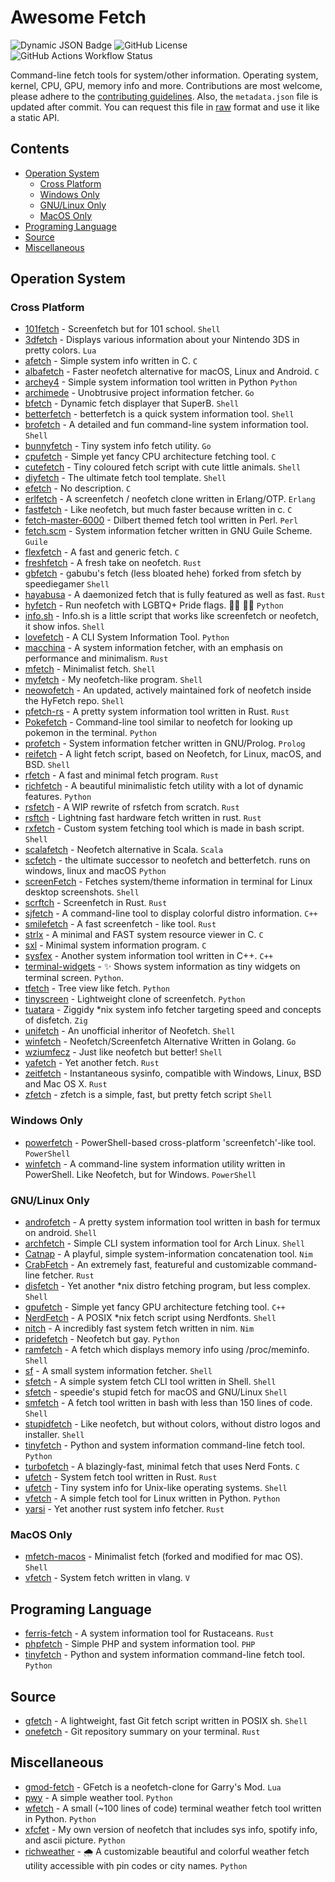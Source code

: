 # Awesome Fetch

![Dynamic JSON Badge](https://img.shields.io/badge/dynamic/json?url=https%3A%2F%2Fgithub.com%2Fbeucismis%2Fawesome-fetch%2Fraw%2Fmain%2Fmetadata.json&query=%24.total&label=total%20tool)
![GitHub License](https://img.shields.io/github/license/beucismis/awesome-fetch)
![GitHub Actions Workflow Status](https://img.shields.io/github/actions/workflow/status/beucismis/awesome-fetch/links.yml)

Command-line fetch tools for system/other information. Operating system, kernel, CPU, GPU, memory info and more. Contributions are most welcome, please adhere to the [contributing guidelines](CONTRIBUTING.md). Also, the `metadata.json` file is updated after commit. You can request this file in [raw](https://beucismis.github.io/awesome-fetch/metadata.json) format and use it like a static API.

## Contents

- [Operation System](#operation-system)
  - [Cross Platform](#cross-platform)
  - [Windows Only](#windows-only)
  - [GNU/Linux Only](#gnulinux-only)
  - [MacOS Only](#macos-only)
- [Programing Language](#programing-language)
- [Source](#source)
- [Miscellaneous](#miscellaneous)

## Operation System

### Cross Platform

- [101fetch](https://github.com/salaaad2/101fetch) - Screenfetch but for 101 school. `Shell`
- [3dfetch](https://github.com/aliceinpalth/3dfetch) - Displays various information about your Nintendo 3DS in pretty colors. `Lua`
- [afetch](https://github.com/13-CF/afetch) - Simple system info written in C. `C`
- [albafetch](https://github.com/alba4k/albafetch) - Faster neofetch alternative for macOS, Linux and Android. `C`
- [archey4](https://github.com/HorlogeSkynet/archey4) - Simple system information tool written in Python `Python`
- [archimede](https://github.com/gennaro-tedesco/archimede) - Unobtrusive project information fetcher. `Go`
- [bfetch](https://github.com/NNBnh/bfetch) - Dynamic fetch displayer that SuperB. `Shell`
- [betterfetch](https://github.com/sctech-tr/betterfetch) - betterfetch is a quick system information tool.  `Shell`
- [brofetch](https://github.com/ufuayk/brofetch) - A detailed and fun command-line system information tool. `Shell`
- [bunnyfetch](https://github.com/Rosettea/bunnyfetch) - Tiny system info fetch utility. `Go`
- [cpufetch](https://github.com/Dr-Noob/cpufetch) - Simple yet fancy CPU architecture fetching tool. `C`
- [cutefetch](https://github.com/cybardev/cutefetch) - Tiny coloured fetch script with cute little animals. `Shell`
- [diyfetch](https://github.com/info-mono/diyfetch) - The ultimate fetch tool template. `Shell`
- [efetch](https://github.com/NoSequel/efetch) - No description. `C`
- [erlfetch](https://github.com/vereis/erlfetch) - A screenfetch / neofetch clone written in Erlang/OTP. `Erlang`
- [fastfetch](https://github.com/fastfetch-cli/fastfetch) - Like neofetch, but much faster because written in c. `C`
- [fetch-master-6000](https://github.com/anhsirk0/fetch-master-6000) - Dilbert themed fetch tool written in Perl. `Perl`
- [fetch.scm](https://github.com/KikyTokamuro/fetch.scm) - System information fetcher written in GNU Guile Scheme. `Guile`
- [flexfetch](https://github.com/matyklug18/Flexfetch) - A fast and generic fetch. `C`
- [freshfetch](https://github.com/K4rakara/freshfetch) - A fresh take on neofetch. `Rust`
- [gbfetch](https://github.com/GabubuAvailable/gbfetch) - gabubu's fetch (less bloated hehe) forked from sfetch by speediegamer `Shell`
- [hayabusa](https://github.com/Notarin/hayabusa) - A daemonized fetch that is fully featured as well as fast. `Rust`
- [hyfetch](https://github.com/hykilpikonna/hyfetch) - Run neofetch with LGBTQ+ Pride flags. 🏳️‍🌈 🏳️‍⚧️ `Python`
- [info.sh](https://github.com/bc1bb/info.sh) - Info.sh is a little script that works like screenfetch or neofetch, it show infos. `Shell`
- [lovefetch](https://github.com/oppsec/lovefetch) - A CLI System Information Tool. `Python`
- [macchina](https://github.com/Macchina-CLI/macchina) - A system information fetcher, with an emphasis on performance and minimalism. `Rust`
- [mfetch](https://github.com/rachelambda/mfetch) - Minimalist fetch. `Shell`
- [myfetch](https://github.com/Pippadi/myfetch) - My neofetch-like program. `Shell`
- [neowofetch](https://github.com/hykilpikonna/hyfetch#running-updated-original-neofetch) - An updated, actively maintained fork of neofetch inside the HyFetch repo. `Shell`
- [pfetch-rs](https://github.com/Gobidev/pfetch-rs) - A pretty system information tool written in Rust. `Rust`
- [Pokefetch](https://github.com/rmccorm4/Pokefetch) - Command-line tool similar to neofetch for looking up pokemon in the terminal. `Python`
- [profetch](https://github.com/RustemB/profetch) - System information fetcher written in GNU/Prolog. `Prolog`
- [reifetch](https://github.com/OkaVatti/reifetch) - A light fetch script, based on Neofetch, for Linux, macOS, and BSD. `Shell`
- [rfetch](https://github.com/kamui-fin/rfetch) - A fast and minimal fetch program. `Rust`
- [richfetch](https://github.com/Rizen54/richfetch) - A beautiful minimalistic fetch utility with a lot of dynamic features. `Python`
- [rsfetch](https://github.com/Phate6660/rsfetch) - A WIP rewrite of rsfetch from scratch. `Rust`
- [rsftch](https://github.com/charklie/rsftch) - Lightning fast hardware fetch written in rust. `Rust`
- [rxfetch](https://github.com/Mangeshrex/rxfetch) - Custom system fetching tool which is made in bash script. `Shell`
- [scalafetch](https://github.com/Phate6660/scalafetch) - Neofetch alternative in Scala. `Scala`
- [scfetch](https://github.com/sctech-tr/scfetch) - the ultimate successor to neofetch and betterfetch. runs on windows, linux and macOS `Python`
- [screenFetch](https://github.com/KittyKatt/screenFetch) - Fetches system/theme information in terminal for Linux desktop screenshots. `Shell`
- [scrftch](https://github.com/wezm/scrftch) - Screenfetch in Rust. `Rust`
- [sjfetch](https://github.com/855309/sjfetch) - A command-line tool to display colorful distro information. `C++`
- [smilefetch](https://github.com/ashedapuppy/smilefetch) -  A fast screenfetch - like tool. `Rust`
- [strlx](https://github.com/stx3plus1/strlx) -  A minimal and FAST system resource viewer in C. `C`
- [sxl](https://github.com/stx3plus1/sxl) - Minimal system information program. `C`
- [sysfex](https://github.com/mehedirm6244/sysfex) - Another system information tool written in C++. `C++`
- [terminal-widgets](https://github.com/imegeek/terminal-widgets) - ✨ Shows system information as tiny widgets on terminal screen. `Python`.
- [tfetch](https://github.com/EndOfLine-py/tfetch) - Tree view like fetch. `Python`
- [tinyscreen](https://github.com/pbkangafoo/tinyscreen) - Lightweight clone of screenfetch. `Python`
- [tuatara](https://github.com/q60/tuatara) - Ziggidy \*nix system info fetcher targeting speed and concepts of disfetch. `Zig`
- [unifetch](https://github.com/nmimusic/unifetch) - An unofficial inheritor of Neofetch. `Shell`
- [winfetch](https://github.com/M4cs/winfetch) - Neofetch/Screenfetch Alternative Written in Golang. `Go`
- [wziumfecz](https://github.com/workonfire/wziumfecz) -  Just like neofetch but better! `Shell`
- [yafetch](https://github.com/yrwq/yafetch) - Yet another fetch. `Rust`
- [zeitfetch](https://github.com/nidnogg/zeitfetch) - Instantaneous sysinfo, compatible with Windows, Linux, BSD and Mac OS X. `Rust`
- [zfetch](https://github.com/emilydaemon/zfetch) - zfetch is a simple, fast, but pretty fetch script `Shell`

### Windows Only

- [powerfetch](https://github.com/jantari/powerfetch) - PowerShell-based cross-platform 'screenfetch'-like tool. `PowerShell`
- [winfetch](https://github.com/lptstr/winfetch) - A command-line system information utility written in PowerShell. Like Neofetch, but for Windows. `PowerShell`

### GNU/Linux Only

- [androfetch](https://github.com/laraib07/androfetch) - A pretty system information tool written in bash for termux on android. `Shell`
- [archfetch](https://github.com/xxczaki/archfetch) - Simple CLI system information tool for Arch Linux. `Shell`
- [Catnap](https://github.com/iinsertNameHere/catnap) - A playful, simple system-information concatenation tool. `Nim`
- [CrabFetch](https://github.com/LivacoNew/CrabFetch) - An extremely fast, featureful and customizable command-line fetcher. `Rust`
- [disfetch](https://github.com/q60/disfetch) - Yet another \*nix distro fetching program, but less complex. `Shell`
- [gpufetch](https://github.com/Dr-Noob/gpufetch) - Simple yet fancy GPU architecture fetching tool. `C++`
- [NerdFetch](https://codeberg.org/thatonecalculator/NerdFetch) - A POSIX \*nix fetch script using Nerdfonts. `Shell`
- [nitch](https://github.com/ssleert/nitch) - A incredibly fast system fetch written in nim. `Nim`
- [pridefetch](https://github.com/cartoon-raccoon/pridefetch) - Neofetch but gay. `Python`
- [ramfetch](https://codeberg.org/jahway603/ramfetch) - A fetch which displays memory info using /proc/meminfo. `Shell`
- [sf](https://github.com/mauro-balades/sf) - A small system information fetcher. `Shell`
- [sfetch](https://github.com/Frolleks/sfetch) - A simple system fetch CLI tool written in Shell. `Shell`
- [sfetch](https://github.com/speedie1337/sfetch) - speedie's stupid fetch for macOS and GNU/Linux `Shell`
- [smfetch](https://github.com/agahemir/smfetch) - A fetch tool written in bash with less than 150 lines of code. `Shell`
- [stupidfetch](https://github.com/000rosiu/stupidfetch) - Like neofetch, but without colors, without distro logos and installer. `Shell`
- [tinyfetch](https://github.com/beucismis/tinyfetch) - Python and system information command-line fetch tool. `Python`
- [turbofetch](https://github.com/ajTronic/turbofetch) - A blazingly-fast, minimal fetch that uses Nerd Fonts. `C`
- [ufetch](https://github.com/tyroruyk/ufetch) - System fetch tool written in Rust. `Rust`
- [ufetch](https://gitlab.com/jschx/ufetch) - Tiny system info for Unix-like operating systems. `Shell`
- [vfetch](https://github.com/Lorago/vfetch) - A simple fetch tool for Linux written in Python. `Python`
- [yarsi](https://github.com/LinuxNerdBTW/yarsi) - Yet another rust system info fetcher. `Rust`

### MacOS Only

- [mfetch-macos](https://github.com/TechWiz-3/mfetch-macos) - Minimalist fetch (forked and modified for mac OS). `Shell`
- [vfetch](https://github.com/carlosqsilva/vfetch) - System fetch written in vlang. `V`

## Programing Language

- [ferris-fetch](https://github.com/irevenko/ferris-fetch) - A system information tool for Rustaceans. `Rust`
- [phpfetch](https://github.com/efectn/phpfetch) - Simple PHP and system information tool. `PHP`
- [tinyfetch](https://github.com/beucismis/tinyfetch) - Python and system information command-line fetch tool. `Python`

## Source

- [gfetch](https://github.com/kiedtl/gfetch) - A lightweight, fast Git fetch script written in POSIX sh. `Shell`
- [onefetch](https://github.com/o2sh/onefetch) - Git repository summary on your terminal. `Rust`

## Miscellaneous

- [gmod-fetch](https://github.com/garryspins/gmod-fetch) - GFetch is a neofetch-clone for Garry's Mod. `Lua`
- [pwy](https://github.com/egargo/pwygit) - A simple weather tool. `Python`
- [wfetch](https://github.com/igormako/wfetch) - A small (~100 lines of code) terminal weather fetch tool written in Python. `Python`
- [xfcfet](https://github.com/xfcisco/xfcfet) - My own version of neofetch that includes sys info, spotify info, and ascii picture. `Python`
- [richweather](https://github.com/Rizen54/richweather) - 🌧️ A customizable beautiful and colorful weather fetch utility accessible with pin codes or city names. `Python`
